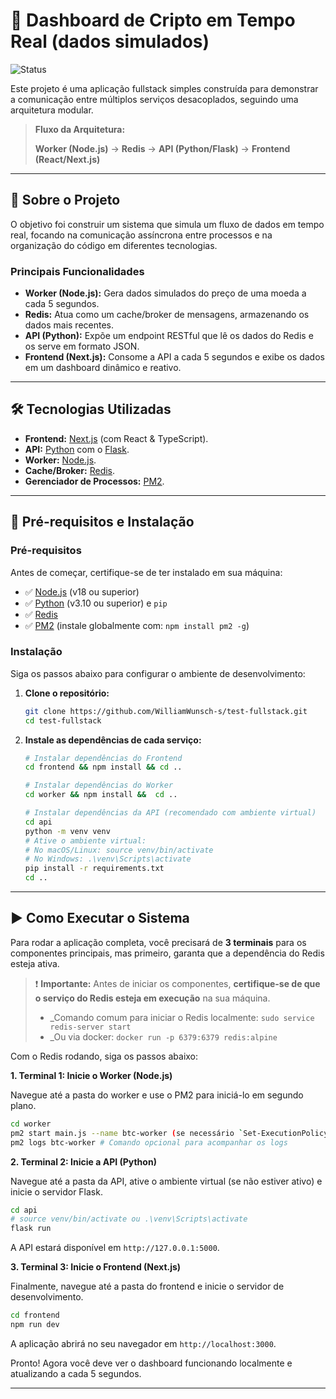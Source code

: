 # 🧪 Dashboard de Cripto em Tempo Real (dados simulados)

![Status](https://img.shields.io/badge/status-concluído-brightgreen)

Este projeto é uma aplicação fullstack simples construída para demonstrar a comunicação entre múltiplos serviços desacoplados, seguindo uma arquitetura modular.

> **Fluxo da Arquitetura:**
>
> **Worker (Node.js)** → **Redis** → **API (Python/Flask)** → **Frontend (React/Next.js)**

---

## 🚀 Sobre o Projeto

O objetivo foi construir um sistema que simula um fluxo de dados em tempo real, focando na comunicação assíncrona entre processos e na organização do código em diferentes tecnologias.

### Principais Funcionalidades

- **Worker (Node.js):** Gera dados simulados do preço de uma moeda a cada 5 segundos.
- **Redis:** Atua como um cache/broker de mensagens, armazenando os dados mais recentes.
- **API (Python):** Expõe um endpoint RESTful que lê os dados do Redis e os serve em formato JSON.
- **Frontend (Next.js):** Consome a API a cada 5 segundos e exibe os dados em um dashboard dinâmico e reativo.

---

## 🛠️ Tecnologias Utilizadas

- **Frontend:** [Next.js](https://nextjs.org/) (com React & TypeScript).
- **API:** [Python](https://www.python.org/) com o [Flask](https://flask.palletsprojects.com/).
- **Worker:** [Node.js](https://nodejs.org/en).
- **Cache/Broker:** [Redis](https://redis.io/).
- **Gerenciador de Processos:** [PM2](https://pm2.keymetrics.io/).

---
## 🔧 Pré-requisitos e Instalação

### Pré-requisitos

Antes de começar, certifique-se de ter instalado em sua máquina:

- ✅ [Node.js](https://nodejs.org/en) (v18 ou superior)
- ✅ [Python](https://www.python.org/downloads/) (v3.10 ou superior) e `pip`
- ✅ [Redis](https://redis.io/docs/install/install-redis/)
- ✅ [PM2](https://pm2.keymetrics.io/) (instale globalmente com: `npm install pm2 -g`)

### Instalação

Siga os passos abaixo para configurar o ambiente de desenvolvimento:

1.  **Clone o repositório:**

    ```bash
    git clone https://github.com/WilliamWunsch-s/test-fullstack.git
    cd test-fullstack
    ```

2.  **Instale as dependências de cada serviço:**

    ```bash
    # Instalar dependências do Frontend
    cd frontend && npm install && cd ..

    # Instalar dependências do Worker
    cd worker && npm install &&  cd ..

    # Instalar dependências da API (recomendado com ambiente virtual)
    cd api
    python -m venv venv
    # Ative o ambiente virtual:
    # No macOS/Linux: source venv/bin/activate
    # No Windows: .\venv\Scripts\activate
    pip install -r requirements.txt
    cd ..
    ```

---

## ▶️ Como Executar o Sistema

Para rodar a aplicação completa, você precisará de **3 terminais** para os componentes principais, mas primeiro, garanta que a dependência do Redis esteja ativa.

> ❗ **Importante:** Antes de iniciar os componentes, **certifique-se de que o serviço do Redis esteja em execução** na sua máquina.
>
> - _Comando comum para iniciar o Redis localmente: `sudo service redis-server start`
> - _Ou via docker: `docker run -p 6379:6379 redis:alpine`

Com o Redis rodando, siga os passos abaixo:

**1. Terminal 1: Inicie o Worker (Node.js)**

Navegue até a pasta do worker e use o PM2 para iniciá-lo em segundo plano.

```bash
cd worker
pm2 start main.js --name btc-worker (se necessário `Set-ExecutionPolicy -ExecutionPolicy RemoteSigned -Scope Process` para liberar a execução de scripts apenas para o terminal atual)
pm2 logs btc-worker # Comando opcional para acompanhar os logs
```

**2. Terminal 2: Inicie a API (Python)**

Navegue até a pasta da API, ative o ambiente virtual (se não estiver ativo) e inicie o servidor Flask.

```bash
cd api
# source venv/bin/activate ou .\venv\Scripts\activate
flask run
```

A API estará disponível em `http://127.0.0.1:5000`.

**3. Terminal 3: Inicie o Frontend (Next.js)**

Finalmente, navegue até a pasta do frontend e inicie o servidor de desenvolvimento.

```bash
cd frontend
npm run dev
```

A aplicação abrirá no seu navegador em `http://localhost:3000`.

Pronto! Agora você deve ver o dashboard funcionando localmente e atualizando a cada 5 segundos.

---

